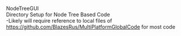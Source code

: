 NodeTreeGUI  
Directory Setup for Node Tree Based Code  
-Likely will require reference to local files of https://github.com/BlazesRus/MultiPlatformGlobalCode for most code
